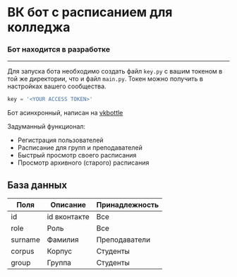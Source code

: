 # ВК бот с расписанием для колледжа

### Бот находится в разработке
------------------------------

Для запуска бота необходимо создать файл `key.py` c вашим токеном в той же директории, что и файл `main.py`. 
Токен можно получить в настройках вашего сообщества.
```py
key = '<YOUR ACCESS TOKEN>'
```

Бот асинхронный, написан на <a href='https://github.com/vkbottle/vkbottle' target='_blank'>vkbottle</a>

Задуманный функционал:
- Регистрация пользователей
- Расписание для групп и преподавателей
- Быстрый просмотр своего расписания
- Просмотр архивного (старого) расписания

База данных
-------

Поля       |    Описание           |   Принадлежность  |
-----------|-----------------------|-------------------|
id         |  id вконтакте         | Все               |
role       |  Роль                 | Все               |
surname    |  Фамилия              | Преподаватели     |
corpus     |  Корпус               | Студенты          |
group      |  Группа               | Студенты          |
